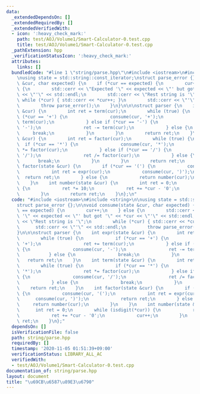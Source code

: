 ```yaml
---
data:
  _extendedDependsOn: []
  _extendedRequiredBy: []
  _extendedVerifiedWith:
  - icon: ':heavy_check_mark:'
    path: test/AOJ/Volume1/Smart-Calculator-0.test.cpp
    title: test/AOJ/Volume1/Smart-Calculator-0.test.cpp
  _pathExtension: hpp
  _verificationStatusIcon: ':heavy_check_mark:'
  attributes:
    links: []
  bundledCode: "#line 1 \"string/parse.hpp\"\n#include <iostream>\n#include <string>\n\
    \nusing state = std::string::const_iterator;\nstruct parse_error {};\n\nvoid consume(state\
    \ &cur, char expected) {\n    if (*cur == expected) {\n        cur++;\n    } else\
    \ {\n        std::cerr << \"Expected '\" << expected << \"' but got '\" << *cur\
    \ << \"'\" << std::endl;\n        std::cerr << \"Rest string is '\";\n       \
    \ while (*cur) { std::cerr << *cur++; }\n        std::cerr << \"'\" << std::endl;\n\
    \        throw parse_error();\n    }\n}\n\n\nstruct parser {\n    int expr(state\
    \ &cur) {\n        int ret = term(cur);\n        while (true) {\n            if\
    \ (*cur == '+') {\n                consume(cur, '+');\n                ret +=\
    \ term(cur);\n            } else if (*cur == '-') {\n                consume(cur,\
    \ '-');\n                ret -= term(cur);\n            } else {\n           \
    \     break;\n            }\n        }\n        return ret;\n    }\n    int term(state\
    \ &cur) {\n        int ret = factor(cur);\n        while (true) {\n          \
    \  if (*cur == '*') {\n                consume(cur, '*');\n                ret\
    \ *= factor(cur);\n            } else if (*cur == '/') {\n                consume(cur,\
    \ '/');\n                ret /= factor(cur);\n            } else {\n         \
    \       break;\n            }\n        }\n        return ret;\n    }\n    int\
    \ factor(state &cur) {\n        if (*cur == '(') {\n            consume(cur, '(');\n\
    \            int ret = expr(cur);\n            consume(cur, ')');\n          \
    \  return ret;\n        } else {\n            return number(cur);\n        }\n\
    \    }\n    int number(state &cur) {\n        int ret = 0;\n        while (isdigit(*cur))\
    \ {\n            ret *= 10;\n            ret += *cur - '0';\n            cur++;\n\
    \        }\n        return ret;\n    }\n};\n"
  code: "#include <iostream>\n#include <string>\n\nusing state = std::string::const_iterator;\n\
    struct parse_error {};\n\nvoid consume(state &cur, char expected) {\n    if (*cur\
    \ == expected) {\n        cur++;\n    } else {\n        std::cerr << \"Expected\
    \ '\" << expected << \"' but got '\" << *cur << \"'\" << std::endl;\n        std::cerr\
    \ << \"Rest string is '\";\n        while (*cur) { std::cerr << *cur++; }\n  \
    \      std::cerr << \"'\" << std::endl;\n        throw parse_error();\n    }\n\
    }\n\n\nstruct parser {\n    int expr(state &cur) {\n        int ret = term(cur);\n\
    \        while (true) {\n            if (*cur == '+') {\n                consume(cur,\
    \ '+');\n                ret += term(cur);\n            } else if (*cur == '-')\
    \ {\n                consume(cur, '-');\n                ret -= term(cur);\n \
    \           } else {\n                break;\n            }\n        }\n     \
    \   return ret;\n    }\n    int term(state &cur) {\n        int ret = factor(cur);\n\
    \        while (true) {\n            if (*cur == '*') {\n                consume(cur,\
    \ '*');\n                ret *= factor(cur);\n            } else if (*cur == '/')\
    \ {\n                consume(cur, '/');\n                ret /= factor(cur);\n\
    \            } else {\n                break;\n            }\n        }\n    \
    \    return ret;\n    }\n    int factor(state &cur) {\n        if (*cur == '(')\
    \ {\n            consume(cur, '(');\n            int ret = expr(cur);\n      \
    \      consume(cur, ')');\n            return ret;\n        } else {\n       \
    \     return number(cur);\n        }\n    }\n    int number(state &cur) {\n  \
    \      int ret = 0;\n        while (isdigit(*cur)) {\n            ret *= 10;\n\
    \            ret += *cur - '0';\n            cur++;\n        }\n        return\
    \ ret;\n    }\n};"
  dependsOn: []
  isVerificationFile: false
  path: string/parse.hpp
  requiredBy: []
  timestamp: '2020-11-05 01:51:39+09:00'
  verificationStatus: LIBRARY_ALL_AC
  verifiedWith:
  - test/AOJ/Volume1/Smart-Calculator-0.test.cpp
documentation_of: string/parse.hpp
layout: document
title: "\u69CB\u6587\u89E3\u6790"
---
```

